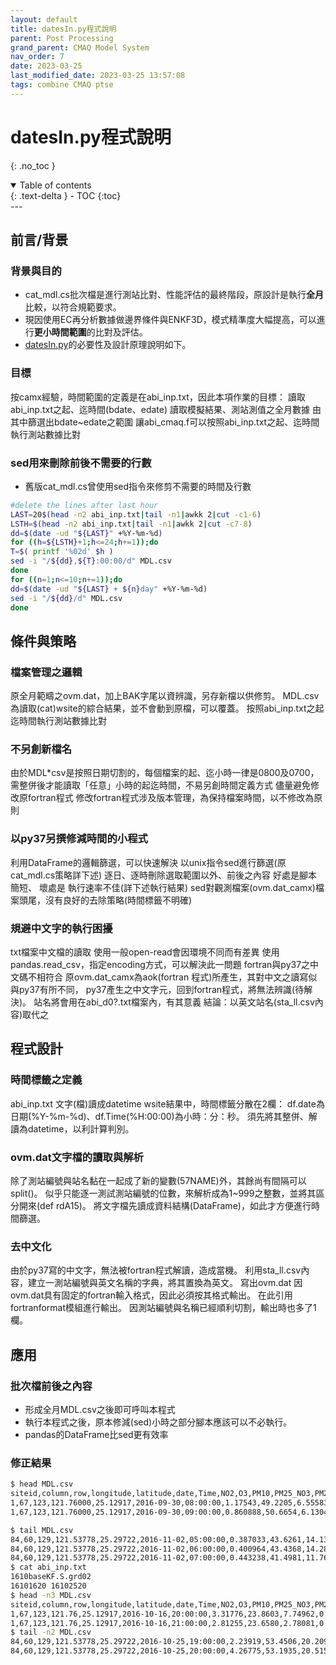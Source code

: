 ```yaml
---
layout: default
title: datesIn.py程式說明
parent: Post Processing
grand_parent: CMAQ Model System
nav_order: 7
date: 2023-03-25
last_modified_date: 2023-03-25 13:57:08
tags: combine CMAQ ptse
---
```


# datesIn.py程式說明
{: .no_toc }

<details open markdown="block">
  <summary>
    Table of contents
  </summary>
  {: .text-delta }
- TOC
{:toc}
</details>
---

## 前言/背景

### 背景與目的

- cat_mdl.cs批次檔是進行測站比對、性能評估的最終階段，原設計是執行**全月**比較，以符合規範要求。
- 現因使用EC再分析數據做邊界條件與ENKF3D，模式精準度大幅提高，可以進行**更小時間範圍**的比對及評估。
- [datesIn.py](https://github.com/sinotec2/Focus-on-Air-Quality/blob/main/GridModels/POST/datesIn.py)的必要性及設計原理說明如下。

### 目標

按camx經驗，時間範圍的定義是在abi_inp.txt，因此本項作業的目標：
讀取abi_inp.txt之起、迄時間(bdate、edate)
讀取模擬結果、測站測值之全月數據
由其中篩選出bdate~edate之範圍
讓abi_cmaq.f可以按照abi_inp.txt之起、迄時間執行測站數據比對

### sed用來刪除前後不需要的行數

- 舊版cat_mdl.cs曾使用sed指令來修剪不需要的時間及行數

```bash
#delete the lines after last hour
LAST=20$(head -n2 abi_inp.txt|tail -n1|awkk 2|cut -c1-6)
LSTH=$(head -n2 abi_inp.txt|tail -n1|awkk 2|cut -c7-8)
dd=$(date -ud "${LAST}" +%Y-%m-%d)
for ((h=${LSTH}+1;h<=24;h+=1));do
T=$( printf '%02d' $h )
sed -i "/${dd},${T}:00:00/d" MDL.csv
done
for ((n=1;n<=10;n+=1));do
dd=$(date -ud "${LAST} + ${n}day" +%Y-%m-%d)
sed -i "/${dd}/d" MDL.csv
done
```

## 條件與策略

### 檔案管理之邏輯

原全月範疇之ovm.dat，加上BAK字尾以資辨識，另存新檔以供修剪。
MDL.csv為讀取(cat)wsite的綜合結果，並不會動到原檔，可以覆蓋。
按照abi_inp.txt之起迄時間執行測站數據比對

### 不另創新檔名

由於MDL*csv是按照日期切割的，每個檔案的起、迄小時一律是0800及0700，需整併後才能讀取「任意」小時的起迄時間，不易另創時間定義方式
儘量避免修改原fortran程式
修改fortran程式涉及版本管理，為保持檔案時間，以不修改為原則

### 以py37另撰修減時間的小程式

利用DataFrame的邏輯篩選，可以快速解決
以unix指令sed進行篩選(原cat_mdl.cs策略詳下述)
逐日、逐時刪除選取範圍以外、前後之內容
好處是腳本簡短、
壞處是
執行速率不佳(詳下述執行結果)
sed對觀測檔案(ovm.dat_camx)檔案頭尾，沒有良好的去除策略(時間標籤不明確)

### 規避中文字的執行困擾

txt檔案中文檔的讀取
使用一般open-read會因環境不同而有差異
使用pandas.read_csv，指定encoding方式，可以解決此一問題
 fortran與py37之中文碼不相符合
原ovm.dat_camx為aok(fortran 程式)所產生，其對中文之讀寫似與py37有所不同，
py37產生之中文字元，回到fortran程式，將無法辨識(待解決)。
站名將會用在abi_d0?.txt檔案內，有其意義
結論：以英文站名(sta_ll.csv內容)取代之

## 程式設計

### 時間標籤之定義

abi_inp.txt
文字(檔)讀成datetime
 wsite結果中，時間標籤分散在2欄：
df.date為日期(%Y-%m-%d)、df.Time(%H:00:00)為小時：分：秒。
須先將其整併、解讀為datetime，以利計算判別。

### ovm.dat文字檔的讀取與解析

除了測站編號與站名黏在一起成了新的變數(57NAME)外，其餘尚有間隔可以split()。
似乎只能逐一測試測站編號的位數，來解析成為1~999之整數，並將其區分開來(def rdA15)。
將文字檔先讀成資料結構(DataFrame)，如此才方便進行時間篩選。

### 去中文化

由於py37寫的中文字，無法被fortran程式解讀，造成當機。
利用sta_ll.csv內容，建立一測站編號與英文名稱的字典，將其置換為英文。
寫出ovm.dat
因ovm.dat具有固定的fortran輸入格式，因此必須按其格式輸出。
在此引用fortranformat模組進行輸出。
因測站編號與名稱已經順利切割，輸出時也多了1欄。

## 應用

### 批次檔前後之內容

- 形成全月MDL.csv之後即可呼叫本程式
- 執行本程式之後，原本修減(sed)小時之部分腳本應該可以不必執行。
- pandas的DataFrame比sed更有效率

### 修正結果

```bash
$ head MDL.csv
siteid,column,row,longitude,latitude,date,Time,NO2,O3,PM10,PM25_NO3,PM25_SO4,PM25_TOT,SO2,VOC
1,67,123,121.76000,25.12917,2016-09-30,08:00:00,1.17543,49.2205,6.55583,0.536996E-01,2.23841,3.51880,0.137914,37.3447
1,67,123,121.76000,25.12917,2016-09-30,09:00:00,0.860888,50.6654,6.13043,0.472058E-01,2.25603,3.44657,0.179717,37.7828

$ tail MDL.csv
84,60,129,121.53778,25.29722,2016-11-02,05:00:00,0.387033,43.6261,14.1320,0.582876E-01,2.49103,4.22779,0.108618,10.6993
84,60,129,121.53778,25.29722,2016-11-02,06:00:00,0.400964,43.4368,14.2808,0.572451E-01,2.60123,4.31227,0.915345E-01,11.9385
84,60,129,121.53778,25.29722,2016-11-02,07:00:00,0.443238,41.4981,11.7637,0.410973E-01,2.18446,3.55049,0.890396E-01,13.7664
$ cat abi_inp.txt
1610baseKF.S.grd02
16101620 16102520
$ head -n3 MDL.csv
siteid,column,row,longitude,latitude,date,Time,NO2,O3,PM10,PM25_NO3,PM25_SO4,PM25_TOT,SO2,VOC,dt
1,67,123,121.76,25.12917,2016-10-16,20:00:00,3.31776,23.8603,7.74962,0.100152,1.18119,2.27233,0.221385,32.7990,2016-10-16 20:00:00
1,67,123,121.76,25.12917,2016-10-16,21:00:00,2.81255,23.6580,2.78081,0.224228E-01,0.544535,0.930699,0.110365,30.3581,2016-10-16 21:00:00
$ tail -n2 MDL.csv
84,60,129,121.53778,25.29722,2016-10-25,19:00:00,2.23919,53.4506,20.2096,0.410098,5.69840,9.43429,1.68084,46.2761,2016-10-25 19:00:00
84,60,129,121.53778,25.29722,2016-10-25,20:00:00,4.26775,53.1935,20.5157,1.13997,5.16592,10.2227,5.53251,52.6116,2016-10-25 20:00:00
```

